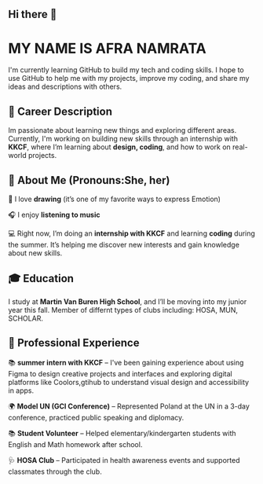 ## Hi there 👋

# MY NAME IS AFRA NAMRATA
I'm currently learning GitHub to build my tech and coding skills.
I hope to use GitHub to help me with my projects, improve my coding, and share my ideas and descriptions with others.

## 💼 Career Description
Im passionate about learning new things and exploring different areas. Currently, I'm working on building new skills through an internship with **KKCF**, where I’m learning about **design, coding**, and how to work on real-world projects.
## 🧠 About Me (Pronouns:She, her)

🎨 I love **drawing** (it’s one of my favorite ways to express Emotion)

🎧 I enjoy **listening to music**

💻 Right now, I’m doing an **internship with KKCF** and learning **coding** during the summer. It’s helping me discover new interests and gain knowledge about new skills.

## 🎓 Education
I study at **Martin Van Buren High School**, and I’ll be moving into my junior year this fall.
Member of differnt types of clubs including: HOSA, MUN, SCHOLAR.


## 💼 Professional Experience
 📚 **summer intern with KKCF** – I've been gaining experience about using Figma to design creative projects and interfaces and exploring digital platforms like Coolors,gtihub to understand visual design and accessibility in apps.

🌍 **Model UN (GCI Conference)** – Represented Poland at the UN in a 3-day conference, practiced public speaking and diplomacy.

 📚 **Student Volunteer** – Helped elementary/kindergarten students with English and Math homework after school.

🩺 **HOSA Club** – Participated in health awareness events and supported classmates through the club.
